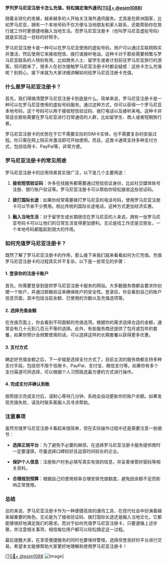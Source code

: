 **罗列罗马尼亚注册卡怎么充值，轻松搞定海外通讯[[TG💪+ @esim1088](https://t.me/s/esim1088)]**

随着全球化的发展，越来越多的人开始关注海外通讯服务。尤其是在欧洲国家，比如罗马尼亚，拥有一个本地号码不仅方便与当地朋友和家人联系，还能帮助你在旅行或工作时更便捷地融入当地生活。而罗马尼亚注册卡（也叫罗马尼亚虚拟号码）就是实现这一目标的好帮手。

罗马尼亚注册卡是一种可以在罗马尼亚使用的虚拟号码，用户可以通过互联网购买并激活，然后使用它来接收短信、拨打或接听电话。这种卡对于那些需要频繁与罗马尼亚联系的人特别有用，比如商务人士、留学生或者计划前往罗马尼亚旅行的游客。但问题来了，很多人在初次接触罗马尼亚注册卡时都会疑惑：这些卡怎么充值呢？别担心，接下来就为大家详细讲解如何给罗马尼亚注册卡充值。

### 什么是罗马尼亚注册卡？

首先，我们得搞清楚罗马尼亚注册卡到底是什么。简单来说，罗马尼亚注册卡是一种可以在罗马尼亚使用的虚拟号码服务。通过这种方式，你可以获得一个罗马尼亚本地号码，这个号码可以用于接收短信验证码、拨打电话以及接听来电。这种卡非常适合那些需要在罗马尼亚进行日常通信的人群，比如留学生、商人或者短期旅行者。

罗马尼亚注册卡的优势在于它不需要实际的SIM卡实体，也不需要复杂的安装过程。你只需在网上购买并激活即可开始使用。而且，这类卡通常支持多种支付方式，包括信用卡、PayPal等，非常方便。

### 罗马尼亚注册卡的常见用途

罗马尼亚注册卡的应用场景其实很广泛，以下是几个主要用途：

1. **接收短信验证码**：许多在线服务都需要通过短信验证身份，比如社交媒体账号注册、银行账户验证等。罗马尼亚注册卡可以帮助你轻松接收这些验证码。
   
2. **拨打国际长途**：如果你经常需要拨打罗马尼亚的电话号码，使用罗马尼亚注册卡可以节省不少费用。相比传统的国际长途电话，这种方式更加经济实惠。

3. **融入当地生活**：对于留学生或长期居住在罗马尼亚的人来说，拥有一张罗马尼亚号码卡可以让他们的日常生活变得更加便利。无论是找工作还是交朋友，一个本地号码都能起到很大的作用。

### 如何充值罗马尼亚注册卡？

既然了解了罗马尼亚注册卡的作用，那么接下来我们就来看看如何为它充值。充值罗马尼亚注册卡的过程其实并不复杂，以下是一些常见的步骤：

#### 1. 登录你的注册卡账户

首先，你需要登录到提供罗马尼亚注册卡服务的网站。大多数服务商都会要求你创建一个账户，并通过邮箱验证来确保账户的安全性。登录后，你会看到自己的账户信息页面，其中包括当前余额、已使用的次数以及充值选项等。

#### 2. 选择充值金额

在充值页面上，你会看到不同面额的充值选项。根据你的需求选择合适的金额，通常会有几十元到几百元不等的选择。此外，有些服务商还提供了包月或包年的套餐，如果你预计会频繁使用的话，可以选择这样的长期套餐以获得更多优惠。

#### 3. 支付方式

确定好充值金额之后，下一步就是选择支付方式了。目前主流的服务商都支持多种支付手段，包括但不限于信用卡、PayPal、支付宝、微信支付等。如果你有多个支付渠道可供选择，可以根据个人习惯挑选最方便的方式进行操作。

#### 4. 完成支付并确认到账

按照提示完成支付后，请耐心等待几分钟，系统会自动更新你的账户余额。如果发现充值失败，请及时联系客服人员寻求帮助。

### 注意事项

虽然充值罗马尼亚注册卡看起来很简单，但在实际操作过程中还是需要注意一些细节：

- **选择正规平台**：为了避免不必要的麻烦，在选择罗马尼亚注册卡服务提供商时一定要谨慎，尽量选择口碑较好且运营时间较长的企业。
  
- **保护个人信息**：注册账户时务必填写真实有效的信息，并妥善保管好密码等相关资料。

- **合理规划预算**：根据自己的使用频率合理安排充值额度，避免因余额不足而影响正常使用。

### 总结

总的来说，罗马尼亚注册卡作为一种便捷高效的通讯工具，在现代社会中扮演着越来越重要的角色。无论是为了接收验证码、拨打国际长途还是融入当地文化，它都能够很好地满足我们的需求。而对于如何充值罗马尼亚注册卡，只要遵循上述步骤，并注意相关事项，相信每位用户都可以轻松搞定这一过程。

最后提醒大家，在享受便捷服务的同时也要保持警惕，选择信誉良好的平台进行交易。希望本文能够帮助大家更好地理解和使用罗马尼亚注册卡！

[[TG💪+ @esim1088](https://t.me/s/esim1088) ![Image](https://i.postimg.cc/4NQfJmqS/Snipaste-2025-05-13-00-14-12.png)]